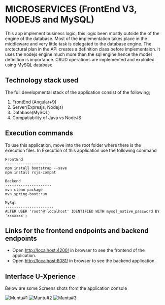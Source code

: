 # MICROSERVICES (FrontEnd V3, NODEJS and MySQL)

This app  implement business logic, this logic been mostly outside the of the engine of the database. Most of the implementation takes place in the middleware and very little task is delegated to the database engine. The arctectural plan in the API creates a definition class before implementaion. It uses the nodejs engine much more than the sql engine hence the model definition is importance. CRUD operations are implemented and exploited using MySQL database

## Technology stack used

The full developmental stack of the application consist of the following;

1. FrontEnd (Angular+9)
2. Server(Expresjs, Nodejs)
3. Database(MySQL)
4. Compatiability of Java vs NodeJS

## Execution commands

To use this application, move into the root folder where there is the execution files. In Execution of this application use the following command

```
FrontEnd
---------------------
npm install bootstrap --save
npm install rxjs-compat

Backend
---------------------
mvn clean package
mvn spring-boot:run

MySql
----------------------
ALTER USER 'root'@'localhost' IDENTIFIED WITH mysql_native_password BY 'xxxxxxx';

```

## Links for the frontend endpoints and backend endpoints

- Open [http://localhost:4200/](http://localhost:4200/) in browser to see the frontend of the application.
- Open [http://localhost:8081/](http://localhost:8080/employees) in browser to see the backend application.

## Interface U-Xperience
Below are some Screens shots from the application console

![Muntu#1](https://github.com/LINOSNCHENA/Angular-Material-applications-Java-Vs-NodeJS--FS5/blob/master/uxView/page1.png)
![Muntu#2](https://github.com/LINOSNCHENA/Angular-Material-applications-Java-Vs-NodeJS--FS5/blob/master/uxView/page2.png)
![Muntu#3](https://github.com/LINOSNCHENA/Angular-Material-applications-Java-Vs-NodeJS--FS5/blob/master/uxView/page1.png)
